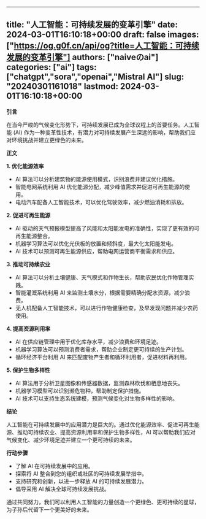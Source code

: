 
---
title: "人工智能：可持续发展的变革引擎"
date: 2024-03-01T16:10:18+00:00
draft: false
images: ["https://og.g0f.cn/api/og?title=人工智能：可持续发展的变革引擎"]
authors: ["naiveのai"]
categories: ["ai"]
tags: ["chatgpt","sora","openai","Mistral AI"]
slug: "20240301161018"
lastmod: 2024-03-01T16:10:18+00:00
---
**引言**

在当今严峻的气候变化形势下，可持续发展已成为全球议程上的首要任务。人工智能 (AI) 作为一种变革性技术，有潜力对可持续发展产生深远的影响，帮助我们应对环境挑战并建立更绿色的未来。

**正文**

**1. 优化能源效率**

* AI 算法可以分析建筑物的能源使用模式，识别浪费并建议优化措施。
* 智能电网系统利用 AI 优化能源分配，减少峰值需求并促进可再生能源的使用。
* 电动汽车配备人工智能技术，可以优化驾驶效率，减少燃油消耗和排放。

**2. 促进可再生能源**

* AI 驱动的天气预报模型提高了风能和太阳能发电的准确性，实现了更有效的可再生能源整合。
* 机器学习算法可以优化光伏板的放置和倾斜度，最大化太阳能发电。
* AI 技术可以预测可再生能源供应，帮助电网运营商平衡需求和供应。

**3. 推动可持续农业**

* AI 算法可以分析土壤健康、天气模式和作物生长，帮助农民优化作物管理实践。
* 智能灌溉系统利用 AI 来监测土壤水分，根据需要精确分配水资源，减少浪费。
* 无人机配备人工智能技术，可以进行作物健康检查，及早发现问题并减少农药使用。

**4. 提高资源利用率**

* AI 在供应链管理中用于优化库存水平，减少浪费和环境足迹。
* 机器学习算法可以预测消费者需求，帮助企业制定更可持续的生产计划。
* 循环经济平台利用 AI 来匹配废物产生者和循环利用者，促进材料再利用。

**5. 保护生物多样性**

* AI 算法用于分析卫星图像和传感器数据，监测森林砍伐和栖息地丧失。
* 机器学习模型可以识别濒危物种，帮助制定保护措施。
* AI 技术可以支持生态系统建模，预测气候变化对生物多样性的影响。

**结论**

人工智能在可持续发展中的应用潜力是巨大的。通过优化能源效率、促进可再生能源、推动可持续农业、提高资源利用率和保护生物多样性，AI 可以帮助我们应对气候变化、减少环境足迹并建立一个更可持续的未来。

**行动步骤**

* 了解 AI 在可持续发展中的应用。
* 探索将 AI 整合到您的组织或社区的可持续发展举措中。
* 支持研究和创新，以进一步释放 AI 的可持续发展潜力。
* 倡导采用 AI 解决全球可持续发展挑战。

通过共同努力，我们可以利用人工智能的力量创造一个更绿色、更可持续的星球，为子孙后代留下一个更美好的未来。